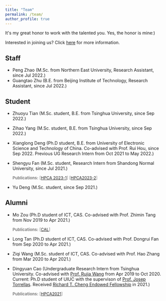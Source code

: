 ```yaml
---
title: "Team"
permalink: /team/
author_profile: true
---
```


It's my great honor to work with the talented you. Yes, the honor is mine:)

Interested in joining us? Click [here](../pages/recruiting) for more information.

## Staff

+ Peng Zhao (M.Sc. from Northern East University, Research Assistant, since Jul 2022.)
+ Guangtao Zhu (B.E. from Beijing Institute of Technology, Research Assistant, since Jul 2022.)


## Student

+ Zhuoyu Tian (M.Sc. student, B.E. from Tsinghua University, since Sep 2022.)
+ Zihao Yang (M.Sc. student, B.E. from Tsinghua University, since Sep 2022.)
+ Xianglong Deng (Ph.D student, B.E. from University of Electronic Science and Technology of China. Co-advised with Prof. Rui Hou, since Sep 2022. Previous UG Research Intern from Oct 2021 to May 2022.)
+ Shengyu Fan (M.Sc. student, Research Intern from Shandong Normal University, since Jul 2021.) 
	
	<font size="2" color="grey"><b>Publications:</b> \[<a href="../publications/HPCA2023-1">HPCA 2023-1</a>\] \[<a href="../publications/HPCA2023-2">HPCA2023-2</a>\]</font>

+ Yu Deng (M.Sc. student, since Sep 2021.)

## Alumni

+ Mo Zou (Ph.D student of ICT, CAS. Co-advised with Prof. Zhimin Tang from Nov 2019 to Apr 2021.) 
	
	<font size="2" color="grey"><b>Publications:</b> \[<a href="../publications/CAL2022">CAL</a>\]</font>

+ Long Tan (Ph.D student of ICT, CAS. Co-advised with Prof. Dongrui Fan from Sep 2020 to Apr 2021.)
+ Ziqi Wang (M.Sc. student of ICT, CAS. Co-advised with Prof. Hao Zhang from Mar 2020 to Apr 2021.)
+ Dingyuan Cao (Undergraduate Research Intern from Tsinghua University. Co-advised with [Prof. Rujia Wang](https://www.iit.edu/directory/people/rujia-wang) from Apr 2019 to Oct 2020. Current: Ph.D student of UIUC with the supervison of [Prof. Josep Torrellas](http://iacoma.cs.uiuc.edu/josep/torrellas.html). Received [Richard T. Cheng Endowed Fellowship](https://cs.illinois.edu/about/awards/graduate-fellowships-awards/richard-t-cheng-endowed-fellowship) in 2021.) 
	
	<font size="2" color="grey"><b>Publications:</b> \[<a href="../publications/HPCA2021">HPCA2021</a>\]</font>